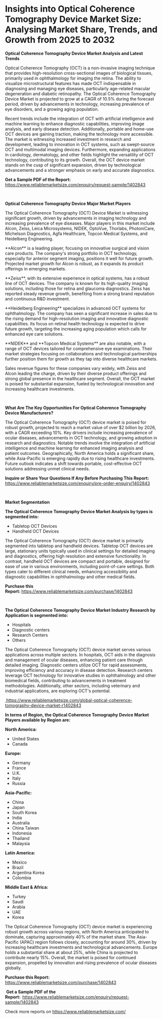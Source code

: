 <p><h1>Insights into Optical Coherence Tomography Device Market Size: Analysing Market Share, Trends, and Growth from 2025 to 2032</h1></p><p><strong>Optical Coherence Tomography Device Market Analysis and Latest Trends</strong></p>
<p><p>Optical Coherence Tomography (OCT) is a non-invasive imaging technique that provides high-resolution cross-sectional images of biological tissues, primarily used in ophthalmology for imaging the retina. The ability to visualize microstructural features has made OCT indispensable in diagnosing and managing eye diseases, particularly age-related macular degeneration and diabetic retinopathy. The Optical Coherence Tomography Device Market is projected to grow at a CAGR of 10.5% during the forecast period, driven by advancements in technology, increasing prevalence of eye disorders, and a growing aging population.</p><p>Recent trends include the integration of OCT with artificial intelligence and machine learning to enhance diagnostic capabilities, improving image analysis, and early disease detection. Additionally, portable and home-use OCT devices are gaining traction, making the technology more accessible. The market is witnessing increased investment in research and development, leading to innovation in OCT systems, such as swept-source OCT and multimodal imaging devices. Furthermore, expanding applications in cardiology, dermatology, and other fields highlight the versatility of OCT technology, contributing to its growth. Overall, the OCT device market stands on the cusp of significant expansion, driven by technological advancements and a stronger emphasis on early and accurate diagnostics.</p></p>
<p><strong>Get a Sample PDF of the Report:&nbsp;</strong> <a href="https://www.reliablemarketsize.com/enquiry/request-sample/1402843?utm_campaign=3365&utm_medium=2&utm_source=Github&utm_content=ia&utm_term=28032025&utm_id=optical-coherence-tomography-device">https://www.reliablemarketsize.com/enquiry/request-sample/1402843</a></p>
<p>&nbsp;</p>
<p><strong>Optical Coherence Tomography Device Major Market Players</strong></p>
<p><p>The Optical Coherence Tomography (OCT) Device Market is witnessing significant growth, driven by advancements in imaging technology and increasing prevalence of eye diseases. Major players in this market include Alcon, Zeiss, Leica Microsystems, NIDEK, OptoVue, Thorlabs, PhotoniCare, Michelson Diagnostics, Agfa Healthcare, Topcon Medical Systems, and Heidelberg Engineering.</p><p>**Alcon** is a leading player, focusing on innovative surgical and vision care products. The company's strong portfolio in OCT technology, especially for anterior segment imaging, positions it well for future growth. Projected market growth for Alcon is robust, as it expands its product offerings in emerging markets.</p><p>**Zeiss**, with its extensive experience in optical systems, has a robust line of OCT devices. The company is known for its high-quality imaging solutions, including those for retina and glaucoma diagnostics. Zeiss has reported steady revenue growth, benefiting from a strong brand reputation and continuous R&D investment.</p><p>**Heidelberg Engineering** specializes in advanced OCT systems for ophthalmology. The company has seen a significant increase in sales due to the rising demand for high-resolution imaging and innovative diagnostic capabilities. Its focus on retinal health technology is expected to drive future growth, targeting the increasing aging population which calls for enhanced eye care solutions.</p><p>**NIDEK** and **Topcon Medical Systems** are also notable, with a range of OCT devices tailored for comprehensive eye examinations. Their market strategies focusing on collaborations and technological partnerships further position them for growth as they tap into diverse healthcare markets.</p><p>Sales revenue figures for these companies vary widely, with Zeiss and Alcon leading the charge, driven by their diverse product offerings and strong global presence in the healthcare segment. Overall, the OCT market is poised for substantial expansion, fueled by technological innovation and increasing healthcare investments.</p></p>
<p>&nbsp;</p>
<p><strong>What Are The Key Opportunities For Optical Coherence Tomography Device Manufacturers?</strong></p>
<p><p>The Optical Coherence Tomography (OCT) device market is poised for robust growth, projected to reach a market value of over $2 billion by 2026, with a CAGR exceeding 10%. Key drivers include increasing prevalence of ocular diseases, advancements in OCT technology, and growing adoption in research and diagnostics. Notable trends involve the integration of artificial intelligence and machine learning for enhanced imaging analysis and patient outcomes. Geographically, North America holds a significant share, while Asia-Pacific is emerging rapidly due to rising healthcare investments. Future outlook indicates a shift towards portable, cost-effective OCT solutions addressing unmet clinical needs.</p></p>
<p><strong>Inquire or Share Your Questions If Any Before Purchasing This Report:</strong> <a href="https://www.reliablemarketsize.com/enquiry/pre-order-enquiry/1402843?utm_campaign=3365&utm_medium=2&utm_source=Github&utm_content=ia&utm_term=28032025&utm_id=optical-coherence-tomography-device">https://www.reliablemarketsize.com/enquiry/pre-order-enquiry/1402843</a></p>
<p>&nbsp;</p>
<p><strong>Market Segmentation</strong></p>
<p><strong>The Optical Coherence Tomography Device Market Analysis by types is segmented into:</strong></p>
<p><ul><li>Tabletop OCT Devices</li><li>Handheld OCT Devices</li></ul></p>
<p><p>The Optical Coherence Tomography (OCT) device market is primarily segmented into tabletop and handheld devices. Tabletop OCT devices are large, stationary units typically used in clinical settings for detailed imaging and diagnostics, offering high resolution and extensive functionality. In contrast, handheld OCT devices are compact and portable, designed for ease of use in various environments, including point-of-care settings. Both types cater to different clinical needs, enhancing accessibility and diagnostic capabilities in ophthalmology and other medical fields.</p></p>
<p><strong>Purchase this Report:&nbsp;</strong><a href="https://www.reliablemarketsize.com/purchase/1402843?utm_campaign=3365&utm_medium=2&utm_source=Github&utm_content=ia&utm_term=28032025&utm_id=optical-coherence-tomography-device">https://www.reliablemarketsize.com/purchase/1402843</a></p>
<p>&nbsp;</p>
<p><strong>The Optical Coherence Tomography Device Market Industry Research by Application is segmented into:</strong></p>
<p><ul><li>Hospitals</li><li>Diagnostic centers</li><li>Research Centers</li><li>Others</li></ul></p>
<p><p>The Optical Coherence Tomography (OCT) device market serves various applications across multiple sectors. In hospitals, OCT aids in the diagnosis and management of ocular diseases, enhancing patient care through detailed imaging. Diagnostic centers utilize OCT for rapid assessments, improving efficiency and accuracy in disease detection. Research centers leverage OCT technology for innovative studies in ophthalmology and other biomedical fields, contributing to advancements in treatment methodologies. Additionally, other sectors, including veterinary and industrial applications, are exploring OCT's potential.</p></p>
<p><a href="https://www.reliablemarketsize.com/global-optical-coherence-tomography-device-market-r1402843?utm_campaign=3365&utm_medium=2&utm_source=Github&utm_content=ia&utm_term=28032025&utm_id=optical-coherence-tomography-device">&nbsp;https://www.reliablemarketsize.com/global-optical-coherence-tomography-device-market-r1402843</a></p>
<p><strong>In terms of Region, the Optical Coherence Tomography Device Market Players available by Region are:</strong></p>
<p>
    <p> <strong> North America: </strong>
        <ul>
            <li>United States</li>
            <li>Canada</li>
        </ul>
        </p> 
    <p> <strong> Europe: </strong>
        <ul>
            <li>Germany</li>
            <li>France</li>
            <li>U.K.</li>
            <li>Italy</li>
            <li>Russia</li>
        </ul>
        </p> 
    <p> <strong> Asia-Pacific: </strong>
        <ul>
            <li>China</li>
            <li>Japan</li>
            <li>South Korea</li>
            <li>India</li>
            <li>Australia</li>
            <li>China Taiwan</li>
            <li>Indonesia</li>
            <li>Thailand</li>
            <li>Malaysia</li>
        </ul>
        </p> 
    <p> <strong> Latin America: </strong>
        <ul>
            <li>Mexico</li>
            <li>Brazil</li>
            <li>Argentina Korea</li>
            <li>Colombia</li>
        </ul>
        </p> 
    <p> <strong> Middle East & Africa: </strong>
        <ul>
            <li>Turkey</li>
            <li>Saudi</li>
            <li>Arabia</li>
            <li>UAE</li>
            <li>Korea</li>
        </ul>
    </p>
    </p>
<p><p>The Optical Coherence Tomography (OCT) device market is experiencing robust growth across various regions, with North America anticipated to dominate, capturing approximately 40% of the market share. The Asia-Pacific (APAC) region follows closely, accounting for around 30%, driven by increasing healthcare investments and technological advancements. Europe holds a substantial share at about 25%, while China is projected to contribute nearly 15%. Overall, the market is poised for continued expansion, propelled by innovation and rising prevalence of ocular diseases globally.</p></p>
<p><strong>Purchase this Report: </strong><a href="https://www.reliablemarketsize.com/purchase/1402843?utm_campaign=3365&utm_medium=2&utm_source=Github&utm_content=ia&utm_term=28032025&utm_id=optical-coherence-tomography-device">https://www.reliablemarketsize.com/purchase/1402843</a></p>
<p>&nbsp;<strong>Get a Sample PDF of the Report:&nbsp;&nbsp;</strong><a href="https://www.reliablemarketsize.com/enquiry/request-sample/1402843?utm_campaign=3365&utm_medium=2&utm_source=Github&utm_content=ia&utm_term=28032025&utm_id=optical-coherence-tomography-device">https://www.reliablemarketsize.com/enquiry/request-sample/1402843</a></p>
<p><strong></strong></p>
<p>Check more reports on <a href="https://www.reliablemarketsize.com/?utm_campaign=3365&utm_medium=2&utm_source=Github&utm_content=ia&utm_term=28032025&utm_id=optical-coherence-tomography-device">https://www.reliablemarketsize.com/</a></p>